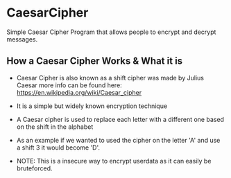 # CaesarCipher
Simple Caesar Cipher Program that allows people to encrypt and decrypt messages.

## How a Caesar Cipher Works & What it is

* Caesar Cipher is also known as a shift cipher was made by Julius Caesar more info can be found here: https://en.wikipedia.org/wiki/Caesar_cipher

* It is a simple but widely known encryption technique

* A Caesar cipher is used to replace each letter with a different one based on the shift in the alphabet

* As an example if we wanted to used the cipher on the letter 'A' and use a shift 3 it would become 'D'.

* NOTE: This is a insecure way to encrypt userdata as it can easily be bruteforced.
